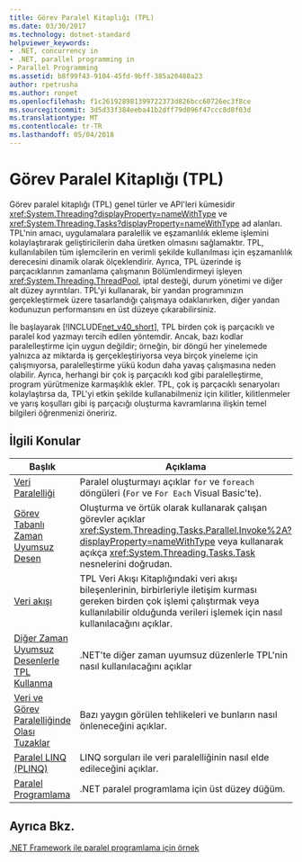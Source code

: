 ```yaml
---
title: Görev Paralel Kitaplığı (TPL)
ms.date: 03/30/2017
ms.technology: dotnet-standard
helpviewer_keywords:
- .NET, concurrency in
- .NET, parallel programming in
- Parallel Programming
ms.assetid: b8f99f43-9104-45fd-9bff-385a20488a23
author: rpetrusha
ms.author: ronpet
ms.openlocfilehash: f1c261928981399722373d826bcc60726ec3f8ce
ms.sourcegitcommit: 3d5d33f384eeba41b2dff79d096f47ccc8d8f03d
ms.translationtype: MT
ms.contentlocale: tr-TR
ms.lasthandoff: 05/04/2018
---
```

# <a name="task-parallel-library-tpl"></a>Görev Paralel Kitaplığı (TPL)
Görev paralel kitaplığı (TPL) genel türler ve API'leri kümesidir <xref:System.Threading?displayProperty=nameWithType> ve <xref:System.Threading.Tasks?displayProperty=nameWithType> ad alanları. TPL'nin amacı, uygulamalara paralellik ve eşzamanlılık ekleme işlemini kolaylaştırarak geliştiricilerin daha üretken olmasını sağlamaktır. TPL, kullanılabilen tüm işlemcilerin en verimli şekilde kullanılması için eşzamanlılık derecesini dinamik olarak ölçeklendirir. Ayrıca, TPL üzerinde iş parçacıklarının zamanlama çalışmanın Bölümlendirmeyi işleyen <xref:System.Threading.ThreadPool>, iptal desteği, durum yönetimi ve diğer alt düzey ayrıntıları. TPL'yi kullanarak, bir yandan programınızın gerçekleştirmek üzere tasarlandığı çalışmaya odaklanırken, diğer yandan kodunuzun performansını en üst düzeye çıkarabilirsiniz.  
  
 İle başlayarak [!INCLUDE[net_v40_short](../../../includes/net-v40-short-md.md)], TPL birden çok iş parçacıklı ve paralel kod yazmayı tercih edilen yöntemdir. Ancak, bazı kodlar paralelleştirme için uygun değildir; örneğin, bir döngü her yinelemede yalnızca az miktarda iş gerçekleştiriyorsa veya birçok yineleme için çalışmıyorsa, paralelleştirme yükü kodun daha yavaş çalışmasına neden olabilir. Ayrıca, herhangi bir çok iş parçacıklı kod gibi paralelleştirme, program yürütmenize karmaşıklık ekler. TPL, çok iş parçacıklı senaryoları kolaylaştırsa da, TPL'yi etkin şekilde kullanabilmeniz için kilitler, kilitlenmeler ve yarış koşulları gibi iş parçacığı oluşturma kavramlarına ilişkin temel bilgileri öğrenmenizi öneririz.  
  
## <a name="related-topics"></a>İlgili Konular  
  
|Başlık|Açıklama|  
|-|-|  
|[Veri Paralelliği](../../../docs/standard/parallel-programming/data-parallelism-task-parallel-library.md)|Paralel oluşturmayı açıklar `for` ve `foreach` döngüleri (`For` ve `For Each` Visual Basic'te).|  
|[Görev Tabanlı Zaman Uyumsuz Desen](../../../docs/standard/parallel-programming/task-based-asynchronous-programming.md)|Oluşturma ve örtük olarak kullanarak çalışan görevler açıklar <xref:System.Threading.Tasks.Parallel.Invoke%2A?displayProperty=nameWithType> veya kullanarak açıkça <xref:System.Threading.Tasks.Task> nesnelerini doğrudan.|  
|[Veri akışı](../../../docs/standard/parallel-programming/dataflow-task-parallel-library.md)|TPL Veri Akışı Kitaplığındaki veri akışı bileşenlerinin, birbirleriyle iletişim kurması gereken birden çok işlemi çalıştırmak veya kullanılabilir olduğunda verileri işlemek için nasıl kullanılacağını açıklar.|  
|[Diğer Zaman Uyumsuz Desenlerle TPL Kullanma](../../../docs/standard/parallel-programming/using-tpl-with-other-asynchronous-patterns.md)|.NET'te diğer zaman uyumsuz düzenlerle TPL'nin nasıl kullanılacağını açıklar|  
|[Veri ve Görev Paralelliğinde Olası Tuzaklar](../../../docs/standard/parallel-programming/potential-pitfalls-in-data-and-task-parallelism.md)|Bazı yaygın görülen tehlikeleri ve bunların nasıl önleneceğini açıklar.|  
|[Paralel LINQ (PLINQ)](../../../docs/standard/parallel-programming/parallel-linq-plinq.md)|LINQ sorguları ile veri paralelliğinin nasıl elde edileceğini açıklar.|  
|[Paralel Programlama](../../../docs/standard/parallel-programming/index.md)|.NET paralel programlama için üst düzey düğüm.|  
  
## <a name="see-also"></a>Ayrıca Bkz.  
 [.NET Framework ile paralel programlama için örnek](https://code.msdn.microsoft.com/Samples-for-Parallel-b4b76364)
